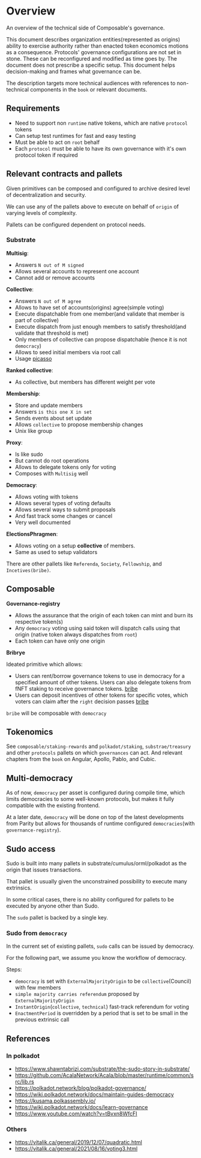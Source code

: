 # Overview

An overview of the technical side of Composable's governance.

This document describes organization entities(represented as origins) ability to exercise authority rather than enacted token economics motions as a consequence.
Protocols' governance configurations are not set in stone. These can be reconfigured and modified as time goes by. The document does not prescribe a specific setup.
This document helps decision-making and frames what governance can be.

The description targets more technical audiences with references to non-technical components in the `book` or relevant documents.

## Requirements

- Need to support non `runtime` native tokens, which are native `protocol` tokens
- Can setup test runtimes for fast and easy testing
- Must be able to act on `root` behalf
- Each `protocol` must be able to have its own governance with it's own protocol token if required

## Relevant contracts and pallets

Given primitives can be composed and configured to archive desired level of decentralization and security.

We can use any of the pallets above to execute on behalf of `origin` of varying levels of complexity.

Pallets can be configured dependent on protocol needs.

### Substrate

**Multisig**:

- Answers `N out of M signed`
- Allows several accounts to represent one account
- Cannot add or remove accounts

 **Collective**:

- Answers `N out of M agree`
- Allows to have set of accounts(origins) agree(simple voting)
- Execute dispatchable from one member(and validate that member is part of collective)
- Execute dispatch from just enough members to satisfy threshold(and validate that threshold is
   met)
- Only members of collective can propose dispatchable (hence it is not `democracy`)
- Allows to seed initial members via root call
- Usage [picasso](../book/src/products/the-picasso-parachain/council.md)

 **Ranked collective**:

- As collective, but members has different weight per vote

 **Membership**:

- Store and update members
- Answers `is this one X in set`
- Sends events about set update
- Allows `collective` to propose membership changes
- Unix like group

 **Proxy**:

- Is like sudo
- But cannot do root operations
- Allows to delegate tokens only for voting
- Composes with `Multisig` well

**Democracy**:

- Allows voting with tokens
- Allows several types of voting defaults
- Allows several ways to submit proposals
- And fast track some changes or cancel
- Very well documented

**ElectionsPhragmen**:

- Allows voting on a setup **collective** of members.
- Same as used to setup validators

There are other pallets like `Referenda`, `Society`, `Fellowship`, and `Incetives(bribe)`.

## Composable

 **Governance-registry**

- Allows the assurance that the origin of each token can mint and burn its respective token(s)
- Any `democracy` voting using said token will dispatch calls using that origin (native token always dispatches from `root`)
- Each token can have only one origin

 **Bribrye**

Ideated primitive which allows:

- Users can rent/borrow governance tokens to use in democracy for a specified amount of other tokens. Users can also delegate tokens from fNFT staking to receive governance tokens. [bribe]
- Users can deposit incentives of other tokens for specific votes, which voters can claim after the `right` decision passes [bribe]

`bribe` will be composable with `democracy`

## Tokenomics

See `composable/staking-rewards` and `polkadot/staking`, `substrae/treasury` and other `protocols` pallets on which `governances` can act.
And relevant chapters from the `book` on Angular, Apollo, Pablo, and Cubic.

## Multi-democracy

As of now, `democracy` per asset is configured during compile time, which limits democracies to some well-known protocols, but makes it fully compatible with the existing frontend.

At a later date, `democracy` will be done on top of the latest developments from Parity but allows for thousands of runtime configured `democracies`(with `governance-registry`).

## Sudo access

Sudo is built into many pallets in substrate/cumulus/orml/polkadot as the origin that issues transactions.

That pallet is usually given the unconstrained possibility to execute many extrinsics.

In some critical cases, there is no ability configured for pallets to be executed by anyone other than Sudo.

The `sudo` pallet is backed by a single key.

### Sudo from `democracy`

In the current set of existing pallets, `sudo` calls can be issued by democracy.

For the following part, we assume you know the workflow of democracy.

Steps:

- `democracy` is set with `ExternalMajorityOrigin` to be `collective`(Council) with few members
- `simple majority carries referendum` proposed by `ExternalMajorityOrigin`
- `InstantOrigin`(`collective`, `technical`) fast-track referendum for voting
- `EnactmentPeriod` is overridden by a period that is set to be small in the previous extrinsic call

## References

### In polkadot

- <https://www.shawntabrizi.com/substrate/the-sudo-story-in-substrate/>
- <https://github.com/AcalaNetwork/Acala/blob/master/runtime/common/src/lib.rs>
- <https://polkadot.network/blog/polkadot-governance/>
- <https://wiki.polkadot.network/docs/maintain-guides-democracy>
- <https://kusama.polkassembly.io/>
- <https://wiki.polkadot.network/docs/learn-governance>
- <https://www.youtube.com/watch?v=tBvxn8WfcFI>

### Others

- <https://vitalik.ca/general/2019/12/07/quadratic.html>
- <https://vitalik.ca/general/2021/08/16/voting3.html>

[bribe]: https://bribe.gitbook.io/bribe/
